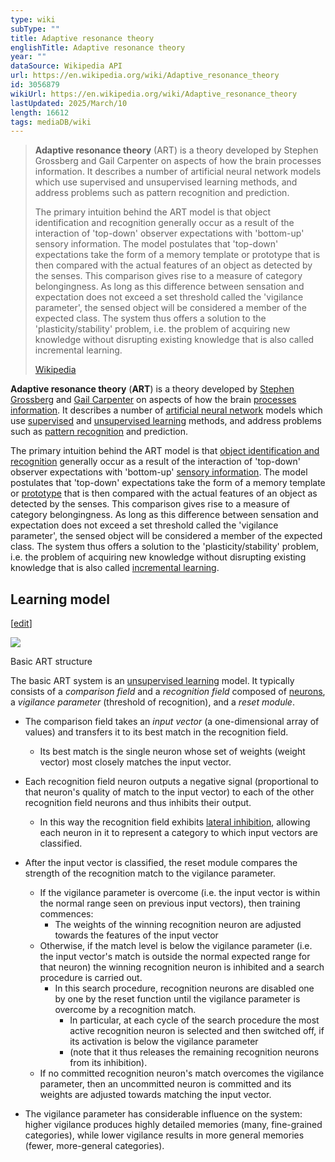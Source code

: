 ```yaml
---
type: wiki
subType: ""
title: Adaptive resonance theory
englishTitle: Adaptive resonance theory
year: ""
dataSource: Wikipedia API
url: https://en.wikipedia.org/wiki/Adaptive_resonance_theory
id: 3056879
wikiUrl: https://en.wikipedia.org/wiki/Adaptive_resonance_theory
lastUpdated: 2025/March/10
length: 16612
tags: mediaDB/wiki
---
```

> **Adaptive resonance theory** (ART) is a theory developed by Stephen Grossberg and Gail Carpenter on aspects of how the brain processes information. It describes a number of artificial neural network models which use supervised and unsupervised learning methods, and address problems such as pattern recognition and prediction.
>
> The primary intuition behind the ART model is that object identification and recognition generally occur as a result of the interaction of 'top-down' observer expectations with 'bottom-up' sensory information. The model postulates that 'top-down' expectations take the form of a memory template or prototype that is then compared with the actual features of an object as detected by the senses. This comparison gives rise to a measure of category belongingness. As long as this difference between sensation and expectation does not exceed a set threshold called the 'vigilance parameter', the sensed object will be considered a member of the expected class. The system thus offers a solution to the 'plasticity/stability' problem, i.e. the problem of acquiring new knowledge without disrupting existing knowledge that is also called incremental learning.
>
> [Wikipedia](https://en.wikipedia.org/wiki/Adaptive%20resonance%20theory)

**Adaptive resonance theory** (**ART**) is a theory developed by [Stephen Grossberg](https://en.wikipedia.org/wiki/Stephen_Grossberg "Stephen Grossberg") and [Gail Carpenter](https://en.wikipedia.org/wiki/Gail_Carpenter "Gail Carpenter") on aspects of how the brain [processes information](https://en.wikipedia.org/wiki/Information_processing_theory "Information processing theory"). It describes a number of [artificial neural network](https://en.wikipedia.org/wiki/Artificial_neural_network "Artificial neural network") models which use [supervised](https://en.wikipedia.org/wiki/Supervised_learning "Supervised learning") and [unsupervised learning](https://en.wikipedia.org/wiki/Unsupervised_learning "Unsupervised learning") methods, and address problems such as [pattern recognition](https://en.wikipedia.org/wiki/Pattern_recognition "Pattern recognition") and prediction.

The primary intuition behind the ART model is that [object identification and recognition](https://en.wikipedia.org/wiki/Visual_object_recognition "Visual object recognition") generally occur as a result of the interaction of 'top-down' observer expectations with 'bottom-up' [sensory information](https://en.wikipedia.org/wiki/Sensory_information "Sensory information"). The model postulates that 'top-down' expectations take the form of a memory template or [prototype](https://en.wikipedia.org/wiki/Prototype "Prototype") that is then compared with the actual features of an object as detected by the senses. This comparison gives rise to a measure of category belongingness. As long as this difference between sensation and expectation does not exceed a set threshold called the 'vigilance parameter', the sensed object will be considered a member of the expected class. The system thus offers a solution to the 'plasticity/stability' problem, i.e. the problem of acquiring new knowledge without disrupting existing knowledge that is also called [incremental learning](https://en.wikipedia.org/wiki/Incremental_learning "Incremental learning").

## Learning model

[[edit](https://en.wikipedia.org/w/index.php?title=Adaptive_resonance_theory&action=edit&section=1 "Edit section: Learning model")]

[![](https://upload.wikimedia.org/wikipedia/commons/thumb/f/f1/ART.png/220px-ART.png)](https://en.wikipedia.org/wiki/File:ART.png)

Basic ART structure

The basic ART system is an [unsupervised learning](https://en.wikipedia.org/wiki/Unsupervised_learning "Unsupervised learning") model. It typically consists of a _comparison field_ and a _recognition field_ composed of [neurons](https://en.wikipedia.org/wiki/Artificial_neuron "Artificial neuron"), a _vigilance parameter_ (threshold of recognition), and a _reset module_.

- The comparison field takes an _input vector_ (a one-dimensional array of values) and transfers it to its best match in the recognition field.
    - Its best match is the single neuron whose set of weights (weight vector) most closely matches the input vector.
- Each recognition field neuron outputs a negative signal (proportional to that neuron's quality of match to the input vector) to each of the other recognition field neurons and thus inhibits their output.
    - In this way the recognition field exhibits [lateral inhibition](https://en.wikipedia.org/wiki/Lateral_inhibition "Lateral inhibition"), allowing each neuron in it to represent a category to which input vectors are classified.

- After the input vector is classified, the reset module compares the strength of the recognition match to the vigilance parameter.
    - If the vigilance parameter is overcome (i.e. the input vector is within the normal range seen on previous input vectors), then training commences:
        - The weights of the winning recognition neuron are adjusted towards the features of the input vector
    - Otherwise, if the match level is below the vigilance parameter (i.e. the input vector's match is outside the normal expected range for that neuron) the winning recognition neuron is inhibited and a search procedure is carried out.
        - In this search procedure, recognition neurons are disabled one by one by the reset function until the vigilance parameter is overcome by a recognition match.
            - In particular, at each cycle of the search procedure the most active recognition neuron is selected and then switched off, if its activation is below the vigilance parameter
            - (note that it thus releases the remaining recognition neurons from its inhibition).
    - If no committed recognition neuron's match overcomes the vigilance parameter, then an uncommitted neuron is committed and its weights are adjusted towards matching the input vector.
- The vigilance parameter has considerable influence on the system: higher vigilance produces highly detailed memories (many, fine-grained categories), while lower vigilance results in more general memories (fewer, more-general categories).
